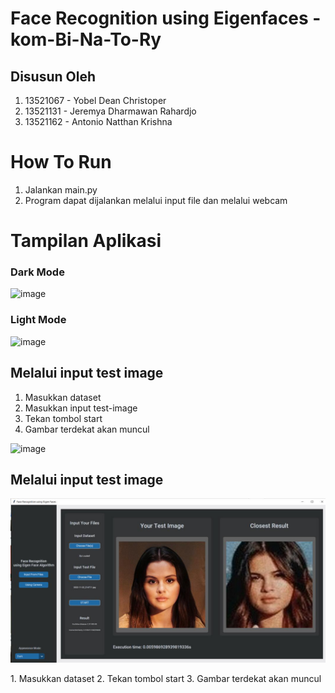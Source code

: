 # Face Recognition using Eigenfaces - kom-Bi-Na-To-Ry

## Disusun Oleh
1. 13521067 - Yobel Dean Christoper
2. 13521131 - Jeremya Dharmawan Rahardjo
3. 13521162 - Antonio Natthan Krishna


# How To Run
1. Jalankan main.py
2. Program dapat dijalankan melalui input file dan melalui webcam

# Tampilan Aplikasi

### Dark Mode

![image](https://user-images.githubusercontent.com/92136335/203342752-bc649307-65d3-4a4a-bb34-7b0328377c2d.png)
### Light Mode

![image](https://user-images.githubusercontent.com/92136335/203342826-dafe7fb7-c395-45a2-b628-1df5b5f86d15.png)


## Melalui input test image
1. Masukkan dataset
2. Masukkan input test-image
3. Tekan tombol start
4. Gambar terdekat akan muncul

![image](https://user-images.githubusercontent.com/92136335/203334711-805cf38e-98c3-4744-a60d-86300a33389d.png)

## Melalui input test image

<p align="center">
  <img src="public/result.jpg" title="result">
</p>
1. Masukkan dataset
2. Tekan tombol start
3. Gambar terdekat akan muncul


